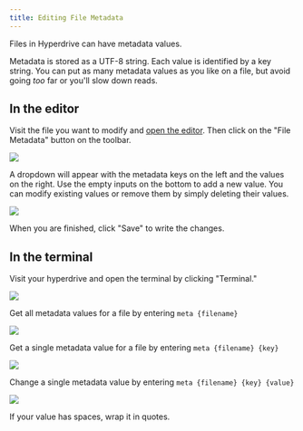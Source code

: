 ```yaml
---
title: Editing File Metadata
---
```


Files in Hyperdrive can have metadata values.

Metadata is stored as a UTF-8 string. Each value is identified by a key string. You can put as many metadata values as you like on a file, but avoid going _too_ far or you'll slow down reads.

## In the editor

Visit the file you want to modify and [open the editor](beginner/using-the-editor.md). Then click on the "File Metadata" button on the toolbar.

<img className="centered" src="/img/editor-file-metadata.png" />

A dropdown will appear with the metadata keys on the left and the values on the right. Use the empty inputs on the bottom to add a new value. You can modify existing values or remove them by simply deleting their values.

<img className="centered" src="/img/editor-file-metadata-dropdown.png" />

When you are finished, click "Save" to write the changes.

## In the terminal

Visit your hyperdrive and open the terminal by clicking "Terminal."

<img className="centered" src="/img/open-terminal.png" />

Get all metadata values for a file by entering `meta {filename}`

<img className="centered" src="/img/terminal-all-meta.png" />

Get a single metadata value for a file by entering `meta {filename} {key}`

<img className="centered" src="/img/terminal-one-meta.png" />

Change a single metadata value by entering `meta {filename} {key} {value}`

<img className="centered" src="/img/terminal-set-meta.png" />

If your value has spaces, wrap it in quotes.
